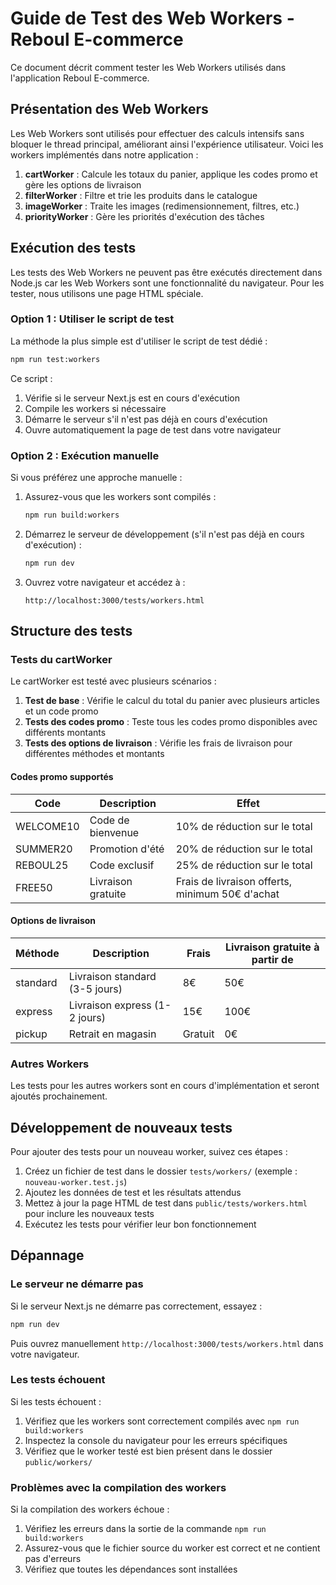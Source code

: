 # Guide de Test des Web Workers - Reboul E-commerce

Ce document décrit comment tester les Web Workers utilisés dans l'application Reboul E-commerce.

## Présentation des Web Workers

Les Web Workers sont utilisés pour effectuer des calculs intensifs sans bloquer le thread principal, améliorant ainsi l'expérience utilisateur. Voici les workers implémentés dans notre application :

1. **cartWorker** : Calcule les totaux du panier, applique les codes promo et gère les options de livraison
2. **filterWorker** : Filtre et trie les produits dans le catalogue
3. **imageWorker** : Traite les images (redimensionnement, filtres, etc.)
4. **priorityWorker** : Gère les priorités d'exécution des tâches

## Exécution des tests

Les tests des Web Workers ne peuvent pas être exécutés directement dans Node.js car les Web Workers sont une fonctionnalité du navigateur. Pour les tester, nous utilisons une page HTML spéciale.

### Option 1 : Utiliser le script de test

La méthode la plus simple est d'utiliser le script de test dédié :

```bash
npm run test:workers
```

Ce script :
1. Vérifie si le serveur Next.js est en cours d'exécution
2. Compile les workers si nécessaire
3. Démarre le serveur s'il n'est pas déjà en cours d'exécution
4. Ouvre automatiquement la page de test dans votre navigateur

### Option 2 : Exécution manuelle

Si vous préférez une approche manuelle :

1. Assurez-vous que les workers sont compilés :
   ```bash
   npm run build:workers
   ```

2. Démarrez le serveur de développement (s'il n'est pas déjà en cours d'exécution) :
   ```bash
   npm run dev
   ```

3. Ouvrez votre navigateur et accédez à :
   ```
   http://localhost:3000/tests/workers.html
   ```

## Structure des tests

### Tests du cartWorker

Le cartWorker est testé avec plusieurs scénarios :

1. **Test de base** : Vérifie le calcul du total du panier avec plusieurs articles et un code promo
2. **Tests des codes promo** : Teste tous les codes promo disponibles avec différents montants
3. **Tests des options de livraison** : Vérifie les frais de livraison pour différentes méthodes et montants

#### Codes promo supportés

| Code | Description | Effet |
|------|-------------|-------|
| WELCOME10 | Code de bienvenue | 10% de réduction sur le total |
| SUMMER20 | Promotion d'été | 20% de réduction sur le total |
| REBOUL25 | Code exclusif | 25% de réduction sur le total |
| FREE50 | Livraison gratuite | Frais de livraison offerts, minimum 50€ d'achat |

#### Options de livraison

| Méthode | Description | Frais | Livraison gratuite à partir de |
|---------|-------------|-------|--------------------------------|
| standard | Livraison standard (3-5 jours) | 8€ | 50€ |
| express | Livraison express (1-2 jours) | 15€ | 100€ |
| pickup | Retrait en magasin | Gratuit | 0€ |

### Autres Workers

Les tests pour les autres workers sont en cours d'implémentation et seront ajoutés prochainement.

## Développement de nouveaux tests

Pour ajouter des tests pour un nouveau worker, suivez ces étapes :

1. Créez un fichier de test dans le dossier `tests/workers/` (exemple : `nouveau-worker.test.js`)
2. Ajoutez les données de test et les résultats attendus
3. Mettez à jour la page HTML de test dans `public/tests/workers.html` pour inclure les nouveaux tests
4. Exécutez les tests pour vérifier leur bon fonctionnement

## Dépannage

### Le serveur ne démarre pas

Si le serveur Next.js ne démarre pas correctement, essayez :

```bash
npm run dev
```

Puis ouvrez manuellement `http://localhost:3000/tests/workers.html` dans votre navigateur.

### Les tests échouent

Si les tests échouent :

1. Vérifiez que les workers sont correctement compilés avec `npm run build:workers`
2. Inspectez la console du navigateur pour les erreurs spécifiques
3. Vérifiez que le worker testé est bien présent dans le dossier `public/workers/`

### Problèmes avec la compilation des workers

Si la compilation des workers échoue :

1. Vérifiez les erreurs dans la sortie de la commande `npm run build:workers`
2. Assurez-vous que le fichier source du worker est correct et ne contient pas d'erreurs
3. Vérifiez que toutes les dépendances sont installées 